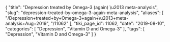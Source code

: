 {
    "title": "Depression treated by Omega-3 (again) \u2013 meta-analysis",
    "slug": "depression-treated-by-omega-3-again-meta-analysis",
    "aliases": [
        "/Depression+treated+by+Omega-3+again+\u2013+meta-analysis+Aug+2019",
        "/11062"
    ],
    "tiki_page_id": 11062,
    "date": "2019-08-10",
    "categories": [
        "Depression",
        "Vitamin D and Omega-3"
    ],
    "tags": [
        "Depression",
        "Vitamin D and Omega-3"
    ]
}
